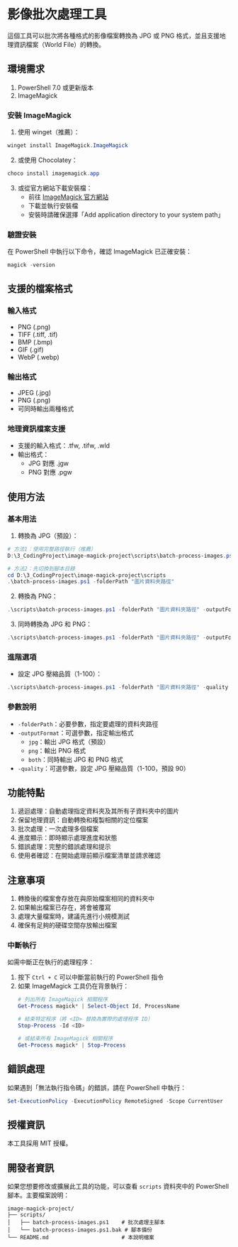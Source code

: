 # 影像批次處理工具

這個工具可以批次將各種格式的影像檔案轉換為 JPG 或 PNG 格式，並且支援地理資訊檔案（World File）的轉換。

## 環境需求

1. PowerShell 7.0 或更新版本
2. ImageMagick

### 安裝 ImageMagick

1. 使用 winget（推薦）：
```powershell
winget install ImageMagick.ImageMagick
```

2. 或使用 Chocolatey：
```powershell
choco install imagemagick.app
```

3. 或從官方網站下載安裝檔：
   - 前往 [ImageMagick 官方網站](https://imagemagick.org/script/download.php)
   - 下載並執行安裝檔
   - 安裝時請確保選擇「Add application directory to your system path」

### 驗證安裝

在 PowerShell 中執行以下命令，確認 ImageMagick 已正確安裝：
```powershell
magick -version
```

## 支援的檔案格式

### 輸入格式
- PNG (.png)
- TIFF (.tiff, .tif)
- BMP (.bmp)
- GIF (.gif)
- WebP (.webp)

### 輸出格式
- JPEG (.jpg)
- PNG (.png)
- 可同時輸出兩種格式

### 地理資訊檔案支援
- 支援的輸入格式：.tfw, .tifw, .wld
- 輸出格式：
  - JPG 對應 .jgw
  - PNG 對應 .pgw

## 使用方法

### 基本用法

1. 轉換為 JPG（預設）：
```powershell
# 方法1：使用完整路徑執行（推薦）
D:\3_CodingProject\image-magick-project\scripts\batch-process-images.ps1 -folderPath "圖片資料夾路徑"

# 方法2：先切換到腳本目錄
cd D:\3_CodingProject\image-magick-project\scripts
.\batch-process-images.ps1 -folderPath "圖片資料夾路徑"
```

2. 轉換為 PNG：
```powershell
.\scripts\batch-process-images.ps1 -folderPath "圖片資料夾路徑" -outputFormat png
```

3. 同時轉換為 JPG 和 PNG：
```powershell
.\scripts\batch-process-images.ps1 -folderPath "圖片資料夾路徑" -outputFormat both
```

### 進階選項

- 設定 JPG 壓縮品質（1-100）：
```powershell
.\scripts\batch-process-images.ps1 -folderPath "圖片資料夾路徑" -quality 95
```

### 參數說明

- `-folderPath`：必要參數，指定要處理的資料夾路徑
- `-outputFormat`：可選參數，指定輸出格式
  - `jpg`：輸出 JPG 格式（預設）
  - `png`：輸出 PNG 格式
  - `both`：同時輸出 JPG 和 PNG 格式
- `-quality`：可選參數，設定 JPG 壓縮品質（1-100，預設 90）

## 功能特點

1. 遞迴處理：自動處理指定資料夾及其所有子資料夾中的圖片
2. 保留地理資訊：自動轉換和複製相關的定位檔案
3. 批次處理：一次處理多個檔案
4. 進度顯示：即時顯示處理進度和狀態
5. 錯誤處理：完整的錯誤處理和提示
6. 使用者確認：在開始處理前顯示檔案清單並請求確認

## 注意事項

1. 轉換後的檔案會存放在與原始檔案相同的資料夾中
2. 如果輸出檔案已存在，將會被覆寫
3. 處理大量檔案時，建議先進行小規模測試
4. 確保有足夠的硬碟空間存放輸出檔案

### 中斷執行

如需中斷正在執行的處理程序：
1. 按下 `Ctrl + C` 可以中斷當前執行的 PowerShell 指令
2. 如果 ImageMagick 工具仍在背景執行：
   ```powershell
   # 列出所有 ImageMagick 相關程序
   Get-Process magick* | Select-Object Id, ProcessName
   
   # 結束特定程序（將 <ID> 替換為實際的處理程序 ID）
   Stop-Process -Id <ID>
   
   # 或結束所有 ImageMagick 相關程序
   Get-Process magick* | Stop-Process
   ```

## 錯誤處理

如果遇到「無法執行指令碼」的錯誤，請在 PowerShell 中執行：
```powershell
Set-ExecutionPolicy -ExecutionPolicy RemoteSigned -Scope CurrentUser
```

## 授權資訊

本工具採用 MIT 授權。

## 開發者資訊

如果您想要修改或擴展此工具的功能，可以查看 `scripts` 資料夾中的 PowerShell 腳本。主要檔案說明：

```
image-magick-project/
├── scripts/
│   ├── batch-process-images.ps1    # 批次處理主腳本
│   └── batch-process-images.ps1.bak # 腳本備份
└── README.md                       # 本說明檔案
```